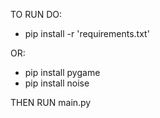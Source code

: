 TO RUN DO:

* pip install -r 'requirements.txt'

OR:
* pip install pygame
* pip install noise

THEN RUN main.py
